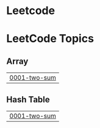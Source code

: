 # Leetcode
<!---LeetCode Topics Start-->
# LeetCode Topics
## Array
|  |
| ------- |
| [0001-two-sum](https://github.com/Abhishek-9011/Leetcode/tree/master/0001-two-sum) |
## Hash Table
|  |
| ------- |
| [0001-two-sum](https://github.com/Abhishek-9011/Leetcode/tree/master/0001-two-sum) |
<!---LeetCode Topics End-->